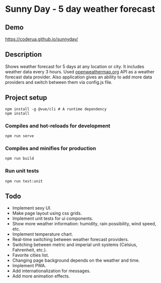 # Sunny Day - 5 day weather forecast

## Demo
https://coderua.github.io/sunnyday/

## Description
Shows weather forecast for 5 days at any location or city. It includes weather data every 3 hours. 
Used [openweathermap.org](https://openweathermap.org/forecast5) API as a weather forecast data provider.
Also application gives an ability to add more data providers and switch between them via config.js file.

## Project setup
```
npm install -g @vue/cli # A runtime dependency
npm install
```

### Compiles and hot-reloads for development
```
npm run serve
```

### Compiles and minifies for production
```
npm run build
```

### Run unit tests
```
npm run test:unit
```

## Todo
- Implement sexy UI.
- Make page layout using css grids.
- Implement unit tests for ui components.
- Show more weather information: humidity, rain possibility, wind speed, etc. 
- Implement temperature chart. 
- Real-time switching between weather forecast providers. 
- Switching between metric and imperial unit systems (Celsius, Fahrenheit, etc.).
- Favorite cities list.
- Changing page background depends on the weather and time.
- Implement PWA.
- Add internationalization for messages. 
- Add more animation effects.
